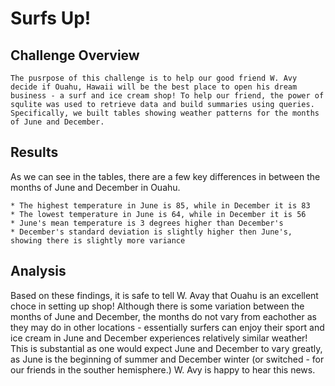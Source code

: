 # Surfs Up!

## Challenge Overview

    The pusrpose of this challenge is to help our good friend W. Avy decide if Ouahu, Hawaii will be the best place to open his dream business - a surf and ice cream shop! To help our friend, the power of squlite was used to retrieve data and build summaries using queries. Specifically, we built tables showing weather patterns for the months of June and December. 

## Results
As we can see in the tables, there are a few key differences in between the months of June and December in Ouahu.

    * The highest temperature in June is 85, while in December it is 83
    * The lowest temperature in June is 64, while in December it is 56
    * June's mean temperature is 3 degrees higher than December's
    * December's standard deviation is slightly higher then June's,  showing there is slightly more variance

## Analysis

Based on these findings, it is safe to tell W. Avay that Ouahu is an excellent choce in setting up shop! Although there is some variation between the months of June and December, the months do not vary from eachother as they may do in other locations - essentially surfers can enjoy their sport and ice cream in June and December experiences relatively similar weather! This is substantial as one would expect June and December to vary greatly, as June is the beginning of summer and December winter (or switched - for our friends in the souther hemisphere.) W. Avy is happy to hear this news. 